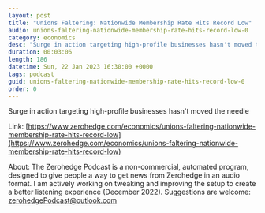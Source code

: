 ```yaml
---
layout: post
title: "Unions Faltering: Nationwide Membership Rate Hits Record Low"
audio: unions-faltering-nationwide-membership-rate-hits-record-low-0
category: economics
desc: "Surge in action targeting high-profile businesses hasn't moved the needle"
duration: 00:03:06
length: 186
datetime: Sun, 22 Jan 2023 16:30:00 +0000
tags: podcast
guid: unions-faltering-nationwide-membership-rate-hits-record-low-0
order: 0
---
```

Surge in action targeting high-profile businesses hasn't moved the needle

Link: [https://www.zerohedge.com/economics/unions-faltering-nationwide-membership-rate-hits-record-low](https://www.zerohedge.com/economics/unions-faltering-nationwide-membership-rate-hits-record-low)

About: The Zerohedge Podcast is a non-commercial, automated program, designed to give people a way to get news from Zerohedge in an audio format.  I am actively working on tweaking and improving the setup to create a better listening experience (December 2022).  Suggestions are welcome: [zerohedgePodcast@outlook.com](mailto:zerohedgePodcast@outlook.com)